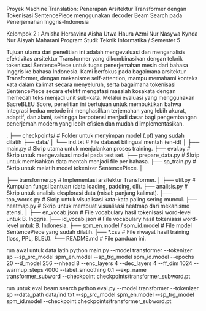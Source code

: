 Proyek Machine Translation: Penerapan Arsitektur Transformer dengan
Tokenisasi SentencePiece menggunakan decoder Beam Search pada Penerjemahan Inggris-Indonesia

Kelompok 2 :
Amisha Hersavina
Aisha Utwa Haura
Azmi Nur
Nasywa Kynda
Nur Aisyah Maharani
Program Studi: Teknik Informatika / Semester 5

Tujuan utama dari penelitian ini adalah mengevaluasi dan menganalisis efektivitas arsitektur Transformer yang dikombinasikan dengan teknik tokenisasi SentencePiece untuk tugas penerjemahan mesin dari bahasa Inggris ke bahasa Indonesia. Kami berfokus pada bagaimana arsitektur Transformer, dengan mekanisme self-attention, mampu memahami konteks kata dalam kalimat secara menyeluruh, serta bagaimana tokenisasi SentencePiece secara efektif mengatasi masalah kosakata dengan memecah teks menjadi unit sub-kata. Melalui evaluasi yang menggunakan SacreBLEU Score, penelitian ini bertujuan untuk membuktikan bahwa integrasi kedua metode ini menghasilkan terjemahan yang lebih akurat, adaptif, dan alami, sehingga berpotensi menjadi dasar bagi pengembangan penerjemah modern yang lebih efisien dan mudah diimplementasikan.

.
├── checkpoints/              # Folder untuk menyimpan model (.pt) yang sudah dilatih
├── data/
│   └── ind.txt               # File dataset bilingual mentah (en-id)
│
├── main.py                   # Skrip utama untuk menjalankan proses training.
├── eval.py                   # Skrip untuk mengevaluasi model pada test set.
├── prepare_data.py           # Skrip untuk memisahkan data mentah menjadi file per bahasa.
├── sp_train.py               # Skrip untuk melatih model tokenizer SentencePiece.
│

├── transformer.py            # Implementasi arsitektur Transformer.
│
├── util.py                   # Kumpulan fungsi bantuan (data loading, padding, dll).
├── analisis.py               # Skrip untuk analisis eksplorasi data (misal: panjang kalimat).
├── top_words.py              # Skrip untuk visualisasi kata-kata paling sering muncul.
├── heatmap.py                # Skrip untuk membuat visualisasi heatmap dari mekanisme atensi.
│
├── en_vocab.json             # File vocabulary hasil tokenisasi word-level untuk B. Inggris.
├── id_vocab.json             # File vocabulary hasil tokenisasi word-level untuk B. Indonesia.
├── spm_en.model / spm_id.model # File model SentencePiece yang sudah dilatih.
├── *.csv                     # File riwayat hasil training (loss, PPL, BLEU).
└── README.md                 # File panduan ini.

run awal untuk data latih
python main.py --model transformer --tokenizer sp --sp_src_model spm_en.model --sp_trg_model spm_id.model --epochs 20 --d_model 256 --nhead 8 --enc_layers 4 --dec_layers 4 --ff_dim 1024 --warmup_steps 4000 --label_smoothing 0.1 --exp_name transformer_subword --checkpoint checkpoints/transformer_subword.pt

run untuk eval beam search
python eval.py --model transformer --tokenizer sp --data_path data/ind.txt --sp_src_model spm_en.model --sp_trg_model spm_id.model --checkpoint checkpoints/transformer_subword.pt